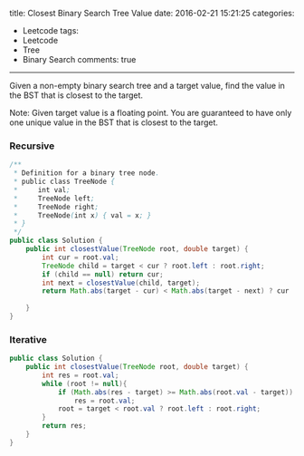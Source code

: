 title: Closest Binary Search Tree Value
date: 2016-02-21 15:21:25
categories:
- Leetcode
tags:
- Leetcode
- Tree
- Binary Search
comments: true
---

Given a non-empty binary search tree and a target value, find the value in the BST that is closest to the target.

Note:
Given target value is a floating point.
You are guaranteed to have only one unique value in the BST that is closest to the target.

### Recursive

```java
/**
 * Definition for a binary tree node.
 * public class TreeNode {
 *     int val;
 *     TreeNode left;
 *     TreeNode right;
 *     TreeNode(int x) { val = x; }
 * }
 */
public class Solution {
    public int closestValue(TreeNode root, double target) {
        int cur = root.val;
        TreeNode child = target < cur ? root.left : root.right;
        if (child == null) return cur;
        int next = closestValue(child, target);
        return Math.abs(target - cur) < Math.abs(target - next) ? cur : next;
        
    }
}
```


### Iterative

```java
public class Solution {
    public int closestValue(TreeNode root, double target) {
        int res = root.val;
        while (root != null){
            if (Math.abs(res - target) >= Math.abs(root.val - target))
                res = root.val;
            root = target < root.val ? root.left : root.right;
        }
        return res;
    }
}
```